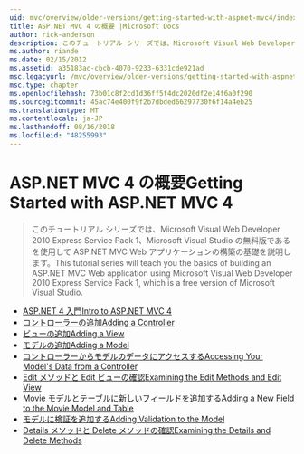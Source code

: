 ```yaml
---
uid: mvc/overview/older-versions/getting-started-with-aspnet-mvc4/index
title: ASP.NET MVC 4 の概要 |Microsoft Docs
author: rick-anderson
description: このチュートリアル シリーズでは、Microsoft Visual Web Developer 2010 Express Service Pack 1、w を使用して ASP.NET MVC Web アプリケーションの構築の基礎を説明しています.
ms.author: riande
ms.date: 02/15/2012
ms.assetid: a35183ac-cbcb-4070-9233-6331cde921ad
msc.legacyurl: /mvc/overview/older-versions/getting-started-with-aspnet-mvc4
msc.type: chapter
ms.openlocfilehash: 73b01c8f2cd1d36ff5f4dc2020df2e14f6a0f290
ms.sourcegitcommit: 45ac74e400f9f2b7dbded66297730f6f14a4eb25
ms.translationtype: MT
ms.contentlocale: ja-JP
ms.lasthandoff: 08/16/2018
ms.locfileid: "48255993"
---
```

<a name="getting-started-with-aspnet-mvc-4"></a><span data-ttu-id="c0fcd-103">ASP.NET MVC 4 の概要</span><span class="sxs-lookup"><span data-stu-id="c0fcd-103">Getting Started with ASP.NET MVC 4</span></span>
====================
> <span data-ttu-id="c0fcd-104">このチュートリアル シリーズでは、Microsoft Visual Web Developer 2010 Express Service Pack 1、Microsoft Visual Studio の無料版であるを使用して ASP.NET MVC Web アプリケーションの構築の基礎を説明します。</span><span class="sxs-lookup"><span data-stu-id="c0fcd-104">This tutorial series will teach you the basics of building an ASP.NET MVC Web application using Microsoft Visual Web Developer 2010 Express Service Pack 1, which is a free version of Microsoft Visual Studio.</span></span>


- [<span data-ttu-id="c0fcd-105">ASP.NET 4 入門</span><span class="sxs-lookup"><span data-stu-id="c0fcd-105">Intro to ASP.NET MVC 4</span></span>](intro-to-aspnet-mvc-4.md)
- [<span data-ttu-id="c0fcd-106">コントローラーの追加</span><span class="sxs-lookup"><span data-stu-id="c0fcd-106">Adding a Controller</span></span>](adding-a-controller.md)
- [<span data-ttu-id="c0fcd-107">ビューの追加</span><span class="sxs-lookup"><span data-stu-id="c0fcd-107">Adding a View</span></span>](adding-a-view.md)
- [<span data-ttu-id="c0fcd-108">モデルの追加</span><span class="sxs-lookup"><span data-stu-id="c0fcd-108">Adding a Model</span></span>](adding-a-model.md)
- [<span data-ttu-id="c0fcd-109">コントローラーからモデルのデータにアクセスする</span><span class="sxs-lookup"><span data-stu-id="c0fcd-109">Accessing Your Model's Data from a Controller</span></span>](accessing-your-models-data-from-a-controller.md)
- [<span data-ttu-id="c0fcd-110">Edit メソッドと Edit ビューの確認</span><span class="sxs-lookup"><span data-stu-id="c0fcd-110">Examining the Edit Methods and Edit View</span></span>](examining-the-edit-methods-and-edit-view.md)
- [<span data-ttu-id="c0fcd-111">Movie モデルとテーブルに新しいフィールドを追加する</span><span class="sxs-lookup"><span data-stu-id="c0fcd-111">Adding a New Field to the Movie Model and Table</span></span>](adding-a-new-field-to-the-movie-model-and-table.md)
- [<span data-ttu-id="c0fcd-112">モデルに検証を追加する</span><span class="sxs-lookup"><span data-stu-id="c0fcd-112">Adding Validation to the Model</span></span>](adding-validation-to-the-model.md)
- [<span data-ttu-id="c0fcd-113">Details メソッドと Delete メソッドの確認</span><span class="sxs-lookup"><span data-stu-id="c0fcd-113">Examining the Details and Delete Methods</span></span>](examining-the-details-and-delete-methods.md)
